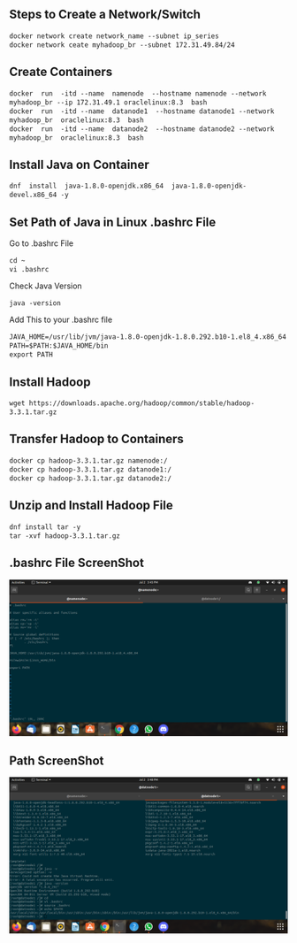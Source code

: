 ## Steps to Create a Network/Switch ##



```
docker network create network_name --subnet ip_series
docker network ceate myhadoop_br --subnet 172.31.49.84/24
```



## Create Containers ##



```
docker  run  -itd --name  namenode  --hostname namenode --network myhadoop_br --ip 172.31.49.1 oraclelinux:8.3  bash  
docker  run  -itd --name  datanode1  --hostname datanode1 --network myhadoop_br  oraclelinux:8.3  bash 
docker  run  -itd --name  datanode2  --hostname datanode2 --network myhadoop_br  oraclelinux:8.3  bash 
``` 



## Install Java on Container ##



```
dnf  install  java-1.8.0-openjdk.x86_64  java-1.8.0-openjdk-devel.x86_64 -y
``` 



## Set Path of Java in Linux .bashrc File ##



Go to .bashrc File
```
cd ~
vi .bashrc
```
Check Java Version
```
java -version
```
Add This to your .bashrc file 
```
JAVA_HOME=/usr/lib/jvm/java-1.8.0-openjdk-1.8.0.292.b10-1.el8_4.x86_64
PATH=$PATH:$JAVA_HOME/bin
export PATH
```



## Install Hadoop ##



```
wget https://downloads.apache.org/hadoop/common/stable/hadoop-3.3.1.tar.gz
```



## Transfer Hadoop to Containers ##



```
docker cp hadoop-3.3.1.tar.gz namenode:/
docker cp hadoop-3.3.1.tar.gz datanode1:/
docker cp hadoop-3.3.1.tar.gz datanode2:/
```


## Unzip and Install Hadoop File ##



```
dnf install tar -y
tar -xvf hadoop-3.3.1.tar.gz
```



## .bashrc File ScreenShot ##



<img src="bashrc.png">



## Path ScreenShot ##



<img src="Path.png">

